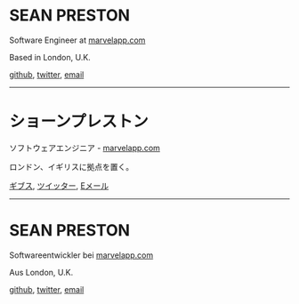 # SEAN PRESTON

Software Engineer at <a href="https://marvelapp.com">marvelapp.com</a>

Based in London, U.K.

<a href="https://github.com/seanpreston">github</a>, <a href="https://twitter.com/seanpreston">twitter</a>, <a href="mailto:seanmpreston@gmail.com">email</a>

---

# ショーンプレストン

ソフトウェアエンジニア - <a href="https://marvelapp.com">marvelapp.com</a>

ロンドン、イギリスに拠点を置く。

<a href="https://github.com/seanpreston">ギブス</a>, <a href="https://twitter.com/seanpreston">ツイッター</a>, <a href="mailto:seanmpreston@gmail.com">Eメール</a>

---

# SEAN PRESTON

Softwareentwickler bei <a href="https://marvelapp.com">marvelapp.com</a>

Aus London, U.K.

<a href="https://github.com/seanpreston">github</a>, <a href="https://twitter.com/seanpreston">twitter</a>, <a href="mailto:seanmpreston@gmail.com">email</a>
